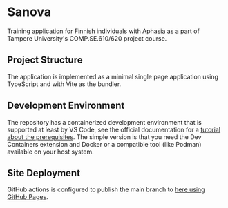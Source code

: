 # Sanova

Training application for Finnish individuals with Aphasia as a part of Tampere University's
COMP.SE.610/620 project course.

## Project Structure

The application is implemented as a minimal single page application using TypeScript and with Vite
as the bundler.

## Development Environment

The repository has a containerized development environment that is supported at least by VS Code,
see the official documentation for a [tutorial about the prerequisites][tutorial]. The simple
version is that you need the Dev Containers extension and Docker or a compatible tool (like Podman)
available on your host system.

## Site Deployment

GitHub actions is configured to publish the main branch to [here using GitHub Pages][public].

[tutorial]: https://code.visualstudio.com/docs/devcontainers/tutorial/
[public]: https://ottomakitalo.github.io/Sanova/
